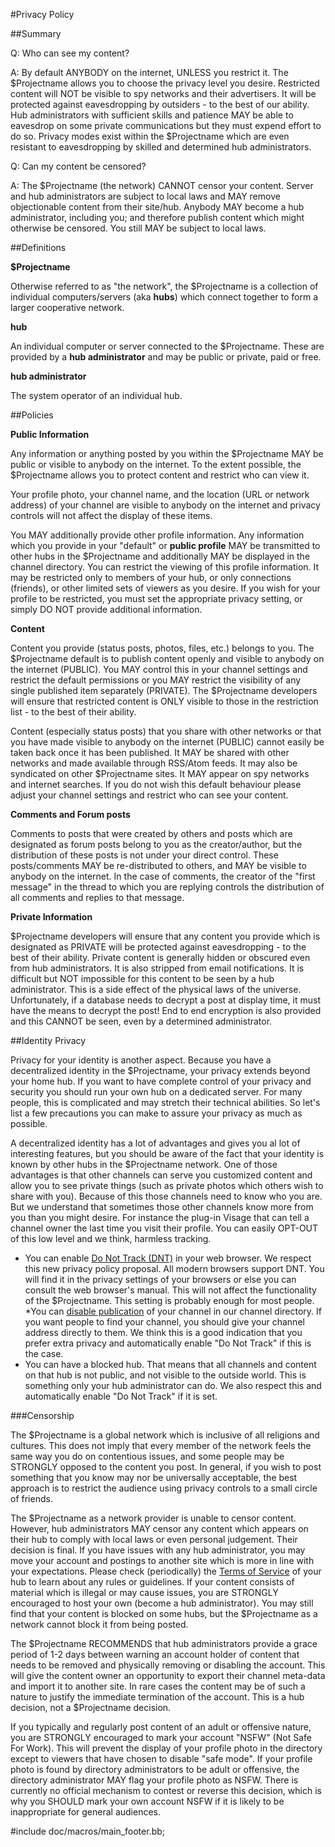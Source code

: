 #Privacy Policy

##Summary

Q: Who can see my content?
 
A: By default ANYBODY on the internet, UNLESS you restrict it. The $Projectname allows you to choose the privacy level you desire. Restricted content will NOT be visible to spy networks and their advertisers. It will be protected against eavesdropping by outsiders - to the best of our ability. Hub administrators with sufficient skills and patience MAY be able to eavesdrop on some private communications but they must expend effort to do so. Privacy modes exist within the $Projectname which are even resistant to eavesdropping by skilled and determined hub administrators.    

Q: Can my content be censored?

A: The $Projectname (the network) CANNOT censor your content. Server and hub administrators are subject to local laws and MAY remove objectionable content from their site/hub. Anybody MAY become a hub administrator, including you; and therefore publish content which might otherwise be censored. You still MAY be subject to local laws.   


##Definitions

**$Projectname** 

Otherwise referred to as "the network", the $Projectname is a collection of individual computers/servers (aka **hubs**) which connect together to form a larger cooperative network. 

**hub** 

An individual computer or server connected to the $Projectname. These are provided by a **hub administrator** and may be public or private, paid or free.

**hub administrator**

The system operator of an individual hub. 

##Policies

**Public Information**

Any information or anything posted by you within the $Projectname MAY be public or visible to anybody on the internet. To the extent possible, the $Projectname allows you to protect content and restrict who can view it.

Your profile photo, your channel name, and the location (URL or network address) of your channel are visible to anybody on the internet and privacy controls will not affect the display of these items. 

You MAY additionally provide other profile information. Any information which you provide in your "default" or **public profile** MAY be transmitted to other hubs in the $Projectname and additionally MAY be displayed in the channel directory. You can restrict the viewing of this profile information. It may be restricted only to members of your hub, or only connections (friends), or other limited sets of viewers as you desire. If you wish for your profile to be restricted, you must set the appropriate privacy setting, or simply DO NOT provide additional information. 

**Content**

Content you provide (status posts, photos, files, etc.) belongs to you. The $Projectname default is to publish content openly and visible to anybody on the internet (PUBLIC). You MAY control this in your channel settings and restrict the default permissions or you MAY restrict the visibility of any single published item separately (PRIVATE). The $Projectname developers will ensure that restricted content is ONLY visible to those in the restriction list - to the best of their ability. 

Content (especially status posts) that you share with other networks or that you have made visible to anybody on the internet (PUBLIC) cannot easily be taken back once it has been published. It MAY be shared with other networks and made available through RSS/Atom feeds. It may also be syndicated on other $Projectname sites. It MAY appear on spy networks and internet searches. If you do not wish this default behaviour please adjust your channel settings and restrict who can see your content. 

**Comments and Forum posts**

Comments to posts that were created by others and posts which are designated as forum posts belong to you as the creator/author, but the distribution of these posts is not under your direct control. These posts/comments MAY be re-distributed to others, and MAY be visible to anybody on the internet. In the case of comments, the creator of the "first message" in the thread to which you are replying controls the distribution of all comments and replies to that message.


**Private Information**

$Projectname developers will ensure that any content you provide which is designated as PRIVATE will be protected against eavesdropping - to the best of their ability. Private content is generally hidden or obscured even from hub administrators. It is also stripped from email notifications. It is difficult but NOT impossible for this content to be seen by a hub administrator.  This is a side effect of the physical laws of the universe.  Unfortunately, if a database needs to decrypt a post at display time, it must have the means to decrypt the post!  End to end encryption is also provided and this CANNOT be seen, even by a determined administrator. 

##Identity Privacy

Privacy for your identity is another aspect. Because you have a decentralized identity in the $Projectname, your privacy extends beyond your home hub. If you want to have complete control of your privacy and security you should run your own hub on a dedicated server. For many people, this is complicated and may stretch their technical abilities. So let's list a few precautions you can make to assure your privacy as much as possible.

A decentralized identity has a lot of advantages and gives you al lot of interesting features, but you should be aware of the fact that your identity is known by other hubs in the $Projectname network. One of those advantages is that other channels can serve you customized content and allow you to see private things (such as private photos which others wish to share with you). Because of this those channels need to know who you are. But we understand that sometimes those other channels know more from you than you might desire. For instance the plug-in Visage that can tell a channel owner the last time you visit their profile. You can easily OPT-OUT of this low level and we think, harmless tracking.

* You can enable [Do Not Track (DNT)](http://donottrack.us/) in your web browser. We respect this new privacy policy proposal. All modern browsers support DNT. You will find it in the privacy settings of your browsers or else you can consult the web browser's manual. This will not affect the functionality of the $Projectname. This setting is probably enough for most people.
*You can [disable publication](settings) of your channel in our channel directory. If you want people to find your channel, you should give your channel address directly to them. We think this is a good indication that you prefer extra privacy and automatically enable "Do Not Track" if this is the case.
* You can have a blocked hub. That means that all channels and content on that hub is not public, and not visible to the outside world. This is something only your hub administrator can do. We also respect this and automatically enable "Do Not Track" if it is set.

###Censorship

The $Projectname is a global network which is inclusive of all religions and cultures. This does not imply that every member of the network feels the same way you do on contentious issues, and some people may be STRONGLY opposed to the content you post. In general, if you wish to post something that you know may nor be universally acceptable, the best approach is to restrict the audience using privacy controls to a small circle of friends. 

The $Projectname as a network provider is unable to censor content. However, hub administrators MAY censor any content which appears on their hub to comply with local laws or even personal judgement. Their decision is final. If you have issues with any hub administrator, you may move your account and postings to another site which is more in line with your expectations. Please check (periodically) the [Terms of Service](help/TermsOfService) of your hub to learn about any rules or guidelines. If your content consists of material which is illegal or may cause issues, you are STRONGLY encouraged to host your own (become a hub administrator). You may still find that your content is blocked on some hubs, but the $Projectname as a network cannot block it from being posted.

The $Projectname RECOMMENDS that hub administrators provide a grace period of 1-2 days between warning an account holder of content that needs to be removed and physically removing or disabling the account. This will give the content owner an opportunity to export their channel meta-data and import it to another site. In rare cases the content may be of such a nature to justify the immediate termination of the account. This is a hub decision, not a $Projectname decision. 

If you typically and regularly post content of an adult or offensive nature, you are STRONGLY encouraged to mark your account "NSFW" (Not Safe For Work). This will prevent the display of your profile photo in the directory except to viewers that have chosen to disable "safe mode". If your profile photo is found by directory administrators to be adult or offensive, the directory administrator MAY flag your profile photo as NSFW. There is currently no official mechanism to contest or reverse this decision, which is why you SHOULD mark your own account NSFW if it is likely to be inappropriate for general audiences. 

#include doc/macros/main_footer.bb;
